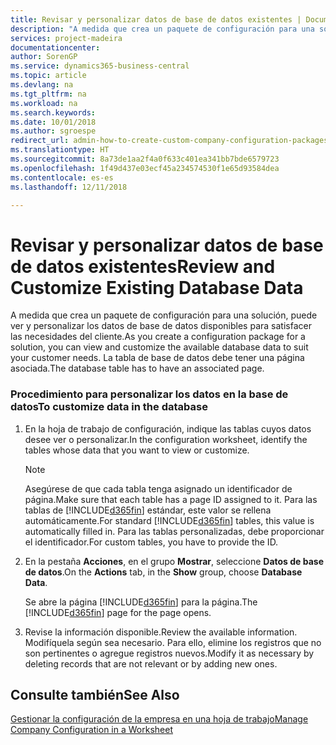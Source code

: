 ```yaml
---
title: Revisar y personalizar datos de base de datos existentes | Documentos de Microsoft
description: "A medida que crea un paquete de configuración para una solución, puede ver y personalizar los datos de base de datos disponibles para satisfacer las necesidades del cliente. La tabla de base de datos debe tener una página asociada."
services: project-madeira
documentationcenter: 
author: SorenGP
ms.service: dynamics365-business-central
ms.topic: article
ms.devlang: na
ms.tgt_pltfrm: na
ms.workload: na
ms.search.keywords: 
ms.date: 10/01/2018
ms.author: sgroespe
redirect_url: admin-how-to-create-custom-company-configuration-packages
ms.translationtype: HT
ms.sourcegitcommit: 8a73de1aa2f4a0f633c401ea341bb7bde6579723
ms.openlocfilehash: 1f49d437e03ecf45a234574530f1e65d93584dea
ms.contentlocale: es-es
ms.lasthandoff: 12/11/2018

---
```

# <a name="review-and-customize-existing-database-data"></a><span data-ttu-id="0b97c-104">Revisar y personalizar datos de base de datos existentes</span><span class="sxs-lookup"><span data-stu-id="0b97c-104">Review and Customize Existing Database Data</span></span>
<span data-ttu-id="0b97c-105">A medida que crea un paquete de configuración para una solución, puede ver y personalizar los datos de base de datos disponibles para satisfacer las necesidades del cliente.</span><span class="sxs-lookup"><span data-stu-id="0b97c-105">As you create a configuration package for a solution, you can view and customize the available database data to suit your customer needs.</span></span> <span data-ttu-id="0b97c-106">La tabla de base de datos debe tener una página asociada.</span><span class="sxs-lookup"><span data-stu-id="0b97c-106">The database table has to have an associated page.</span></span>  

### <a name="to-customize-data-in-the-database"></a><span data-ttu-id="0b97c-107">Procedimiento para personalizar los datos en la base de datos</span><span class="sxs-lookup"><span data-stu-id="0b97c-107">To customize data in the database</span></span>  

1.  <span data-ttu-id="0b97c-108">En la hoja de trabajo de configuración, indique las tablas cuyos datos desee ver o personalizar.</span><span class="sxs-lookup"><span data-stu-id="0b97c-108">In the configuration worksheet, identify the tables whose data that you want to view or customize.</span></span>  

    > [!NOTE]  
    >  <span data-ttu-id="0b97c-109">Asegúrese de que cada tabla tenga asignado un identificador de página.</span><span class="sxs-lookup"><span data-stu-id="0b97c-109">Make sure that each table has a page ID assigned to it.</span></span> <span data-ttu-id="0b97c-110">Para las tablas de [!INCLUDE[d365fin](includes/d365fin_md.md)] estándar, este valor se rellena automáticamente.</span><span class="sxs-lookup"><span data-stu-id="0b97c-110">For standard [!INCLUDE[d365fin](includes/d365fin_md.md)] tables, this value is automatically filled in.</span></span> <span data-ttu-id="0b97c-111">Para las tablas personalizadas, debe proporcionar el identificador.</span><span class="sxs-lookup"><span data-stu-id="0b97c-111">For custom tables, you have to provide the ID.</span></span>  

2.  <span data-ttu-id="0b97c-112">En la pestaña **Acciones**, en el grupo **Mostrar**, seleccione **Datos de base de datos**.</span><span class="sxs-lookup"><span data-stu-id="0b97c-112">On the **Actions** tab, in the **Show** group, choose **Database Data**.</span></span>  

     <span data-ttu-id="0b97c-113">Se abre la página [!INCLUDE[d365fin](includes/d365fin_md.md)] para la página.</span><span class="sxs-lookup"><span data-stu-id="0b97c-113">The [!INCLUDE[d365fin](includes/d365fin_md.md)] page for the page opens.</span></span>  

3.  <span data-ttu-id="0b97c-114">Revise la información disponible.</span><span class="sxs-lookup"><span data-stu-id="0b97c-114">Review the available information.</span></span> <span data-ttu-id="0b97c-115">Modifíquela según sea necesario. Para ello, elimine los registros que no son pertinentes o agregue registros nuevos.</span><span class="sxs-lookup"><span data-stu-id="0b97c-115">Modify it as necessary by deleting records that are not relevant or by adding new ones.</span></span>  

## <a name="see-also"></a><span data-ttu-id="0b97c-116">Consulte también</span><span class="sxs-lookup"><span data-stu-id="0b97c-116">See Also</span></span>  
 [<span data-ttu-id="0b97c-117">Gestionar la configuración de la empresa en una hoja de trabajo</span><span class="sxs-lookup"><span data-stu-id="0b97c-117">Manage Company Configuration in a Worksheet</span></span>](admin-how-to-manage-company-configuration-in-a-worksheet.md)

